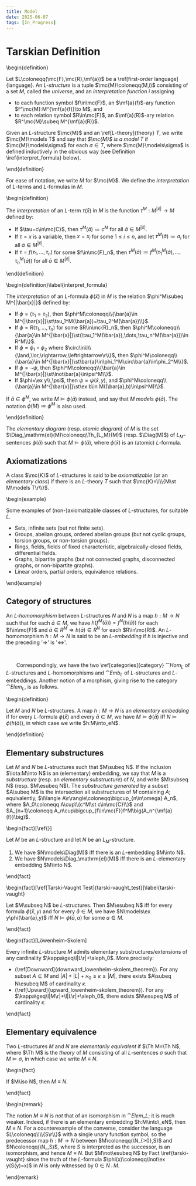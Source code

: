 ```yaml
---
title: Model
date: 2025-06-07
tags: [In_Progress]
---
```


# Tarskian Definition

\begin{definition}

Let $L\coloneqq(\mc{F},\mc{R},\mf{a})$ be a \ref[first-order language]{language}. An _$L$-structure_ is a tuple $\mc{M}\coloneqq(M,i)$ consisting of a set $M$, called the _universe_, and an _interpretation function_ $i$ assigning
* to each function symbol $f\in\mc{F}$, an $\mf{a}(f)$-ary function $f^\mc{M}:M^{\mf{a}(f)}\to M$, and
* to each relation symbol $R\in\mc{F}$, an $\mf{a}(R)$-ary relation $R^\mc{M}\subeq M^{\mf{a}(R)}$.

Given an $L$-structure $\mc{M}$ and an \ref[$L$-theory]{theory} $T$, we write $\mc{M}\models T$ and say that _$\mc{M}$ is a model $T$_ if $\mc{M}\models\sigma$ for each $\sigma\in T$, where $\mc{M}\models\sigma$ is defined inductively in the obvious way (see Definition \iref{interpret_formula} below).

\end{definition}

For ease of notation, we write $M$ for $\mc{M}$. We define the _interpretation_ of $L$-terms and $L$-formulas in $M$.

\begin{definition}

The _interpretation_ of an $L$-term $\tau(\bar{x})$ in $M$ is the function $\tau^M:M^{|\bar{x}|}\to M$ defined by:
* If $\tau=c\in\mc{C}$, then $\tau^M(\bar{a})\coloneqq c^M$ for all $\bar{a}\in M^{|\bar{x}|}$.
* If $\tau=x$ is a variable, then $x=x_i$ for some $1\leq i\leq n$, and let $\tau^M(\bar{a})\coloneqq a_i$ for all $\bar{a}\in M^{|\bar{x}|}$.
* If $\tau=f(\tau_1,\dots,\tau_n)$ for some $f\in\mc{F}_n$, then $\tau^M(\bar{a})\coloneqq f^M(\tau_1^M(\bar{a}),\dots,\tau_n^M(\bar{a}))$ for all $\bar{a}\in M^{|\bar{x}|}$.

\end{definition}

\begin{definition}\label{interpret_formula}

The _interpretation_ of an $L$-formula $\phi(\bar{x})$ in $M$ is the relation $\phi^M\subeq M^{|\bar{x}|}$ defined by:
* If $\phi=(\tau_1=\tau_2)$, then $\phi^M\coloneqq\\{\bar{a}\in M^{|\bar{x}|}\st\tau_1^M(\bar{a})=\tau_2^M(\bar{a})\\}$.
* If $\phi=R(\tau_1,\dots,\tau_n)$ for some $R\in\mc{R}_n$, then $\phi^M\coloneqq\\{\bar{a}\in M^{|\bar{x}|}\st(\tau_1^M(\bar{a}),\dots,\tau_n^M(\bar{a}))\in R^M\\}$.
* If $\phi=\phi_1\circ\phi_2$ where $\circ\in\l\\{\land,\lor,\rightarrow,\leftrightarrow\r\\}$, then $\phi^M\coloneqq\\{\bar{a}\in M^{|\bar{x}|}\st\bar{a}\in\phi_1^M\circ\bar{a}\in\phi_2^M\\}$.
* If $\phi=\lnot\psi$, then $\phi^M\coloneqq\\{\bar{a}\in M^{|\bar{x}|}\st\lnot\bar{a}\in\psi^M\\}$.
* If $\phi=\ex y\\,\psi$, then $\psi=\psi(\bar{x},y)$, and $\phi^M\coloneqq\\{\bar{a}\in M^{|\bar{x}|}\st\ex b\in M((\bar{a},b)\in\psi^M)\\}$.

If $\bar{a}\in\phi^M$, we write $M\models\phi(\bar{a})$ instead, and say that $M$ _models_ $\phi(\bar{a})$. The notation $\phi(M)\coloneqq\phi^M$ is also used.

\end{definition}

The _elementary diagram_ (resp. _atomic diagram_) of $M$ is the set $\Diag_\mathrm{el}(M)\coloneqq\Th_{L_M}(M)$ (resp. $\Diag(M)$) of $L_M$-sentences $\phi(\bar{a})$ such that $M\models\phi(\bar{a})$, where $\phi(\bar{x})$ is an (atomic) $L$-formula.

## Axiomatizations

A class $\mc{K}$ of $L$-structures is said to be _axiomatizable_ (or an _elementary class_) if there is an $L$-theory $T$ such that $\mc{K}=\l\\{M\st M\models T\r\\}$.

\begin{example}

Some examples of (non-)axiomatizable classes of $L$-structures, for suitable $L$.
* Sets, infinite sets (but not finite sets).
* Groups, abelian groups, ordered abelian groups (but not cyclic groups, torsion groups, or non-torsion groups).
* Rings, fields, fields of fixed characteristic, algebraically-closed fields, differential fields.
* Graphs, bipartite graphs (but not connected graphs, disconnected graphs, or non-bipartite graphs).
* Linear orders, partial orders, equivalence relations.

\end{example}

## Category of structures

An _$L$-homomorphism_ between $L$-structures $N$ and $N$ is a map $h:M\to N$ such that for each $\bar{a}\in M$, we have $h(f^M(\bar{a}))=f^N(h(\bar{a}))$ for each $f\in\mc{F}$ and $\bar{a}\in R^M\Rightarrow h(\bar{a})\in R^N$ for each $R\in\mc{R}$. An $L$-homomorphism $h:M\to N$ is said to be an _$L$-embedding_ if $h$ is injective and the preceding '$\Rightarrow$' is '$\Leftrightarrow$'.

<br>

&emsp;&emsp;Correspondingly, we have the two \ref[categories]{category} $\cat{Hom}_L$ of $L$-structures and $L$-homomorphisms and $\cat{Emb}_L$ of $L$-structures and $L$-embeddings. Another notion of a morphism, giving rise to the category $\cat{Elem}_L$, is as follows.

\begin{definition}

Let $M$ and $N$ be $L$-structures. A map $h:M\to N$ is an _elementary embedding_ if for every $L$-formula $\phi(\bar{x})$ and every $\bar{a}\in M$, we have $M\models\phi(\bar{a})$ iff $N\models\phi(h(\bar{a}))$, in which case we write $h:M\into_eN$.

\end{definition}

## Elementary substructures

Let $M$ and $N$ be $L$-structures such that $M\subeq N$. If the inclusion $\iota:M\into N$ is an (elementary) embedding, we say that $M$ is a _substructure_ (resp. an _elementary substructure_) of $N$, and write $M\subseq N$ (resp. $M\esubeq N$). The _substructure generated_ by a subset $A\subeq M$ is the intersection all substructures of $M$ containing $A$; equivalently, $\l\langle A\r\rangle\coloneqq\bigcup_{n\in\omega} A_n$, where $A_0\coloneqq A\cup\\{c^M\st c\in\mc{C}\\}$ and $A_{n+1}\coloneqq A_n\cup\bigcup_{f\in\mc{F}}f^M\big(A_n^{\mf{a}(f)}\big)$.

\begin{fact}[\ref{}]

Let $M$ be an $L$-structure and let $N$ be an $L_M$-structure.
1. We have $N\models\Diag(M)$ iff there is an $L$-embedding $M\into N$.
1. We have $N\models\Diag_\mathrm{el}(M)$ iff there is an $L$-elementary embedding $M\into N$.

\end{fact}

\begin{fact}[\ref[Tarski-Vaught Test]{tarski-vaught_test}]\label{tarski-vaught}

Let $M\subseq N$ be $L$-structures. Then $M\esubeq N$ iff for every formula $\phi(\bar{x},y)$ and for every $\bar{a}\in M$, we have $N\models\ex y\phi(\bar{a},y)$ iff $N\models\phi(\bar{a},a)$ for some $a\in M$.

\end{fact}

\begin{fact}[Löwenheim-Skolem]

Every infinite $L$-structure $M$ admits elementary substructures/extensions of any cardinality $\kappa\geq\l|L\r|+\aleph_0$. More precisely:
* (\ref[Downward]{downward_lowenheim-skolem_theorem}). For any subset $A\subseteq M$ and $|A|+|L|+\aleph_0\leq\kappa\leq|M|$, there exists $A\subeq N\esubeq M$ of cardinality $\kappa$.
* (\ref[Upward]{upward_lowenheim-skolem_theorem}). For any $\kappa\geq\l|M\r|+\l|L\r|+\aleph_0$, there exists $N\esupeq M$ of cardinality $\kappa$.

\end{fact}

## Elementary equivalence

Two $L$-structures $M$ and $N$ are _elementarily equivalent_ if $\Th M=\Th N$, where $\Th M$ is the _theory_ of $M$ consisting of all $L$-sentences $\sigma$ such that $M\models\sigma$, in which case we write $M\equiv N$.

\begin{fact}

If $M\iso N$, then $M\equiv N$.

\end{fact}

\begin{remark}

The notion $M\equiv N$ is _not_ that of an isomorphism in $\cat{Elem}\_L$; it is much weaker. Indeed, if there is an elementary embedding $h:M\into\_eN$, then $M\equiv N$. For a counterexample of the converse, consider the language $L\coloneqq\l\\{S\r\\}$ with a single unary function symbol, so the predecessor map $h:M\to N$ between $M\coloneqq(\N_{>0},S)$ and $N\coloneqq(\N_,S)$, where $S$ is interpreted as the successor, is an isomorphism, and hence $M\equiv N$. But $M\not\esubeq N$ by Fact \iref{tarski-vaught} since the truth of the $L$-formula $\phi(x)\coloneqq\lnot\ex y(S(y)=x)$ in $N$ is only witnessed by $0\in N\comp M$.

\end{remark}
